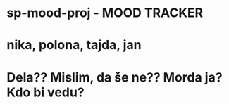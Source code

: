 # sp-mood-proj - MOOD TRACKER
# nika, polona, tajda, jan 
# Dela?? Mislim, da še ne?? Morda ja? Kdo bi vedu?